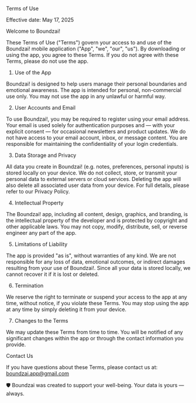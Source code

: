 Terms of Use

Effective date: May 17, 2025

Welcome to Boundzai!

These Terms of Use ("Terms") govern your access to and use of the Boundzai! mobile application ("App", "we", "our", "us"). By downloading or using the app, you agree to these Terms.
If you do not agree with these Terms, please do not use the app.

1. Use of the App

Boundzai! is designed to help users manage their personal boundaries and emotional awareness.
The app is intended for personal, non-commercial use only. You may not use the app in any unlawful or harmful way.

2. User Accounts and Email

To use Boundzai!, you may be required to register using your email address.
Your email is used solely for authentication purposes and — with your explicit consent — for occasional newsletters and product updates.
We do not have access to your email account, inbox, or message content.
You are responsible for maintaining the confidentiality of your login credentials.

3. Data Storage and Privacy

All data you create in Boundzai! (e.g. notes, preferences, personal inputs) is stored locally on your device.
We do not collect, store, or transmit your personal data to external servers or cloud services.
Deleting the app will also delete all associated user data from your device.
For full details, please refer to our Privacy Policy.

4. Intellectual Property

The Boundzai! app, including all content, design, graphics, and branding, is the intellectual property of the developer and is protected by copyright and other applicable laws.
You may not copy, modify, distribute, sell, or reverse engineer any part of the app.

5. Limitations of Liability

The app is provided "as is", without warranties of any kind.
We are not responsible for any loss of data, emotional outcomes, or indirect damages resulting from your use of Boundzai!.
Since all your data is stored locally, we cannot recover it if it is lost or deleted.

6. Termination

We reserve the right to terminate or suspend your access to the app at any time, without notice, if you violate these Terms.
You may stop using the app at any time by simply deleting it from your device.

7. Changes to the Terms

We may update these Terms from time to time.
You will be notified of any significant changes within the app or through the contact information you provide.

Contact Us

If you have questions about these Terms, please contact us at: boundzai.app@gmail.com

🛡 Boundzai was created to support your well-being. Your data is yours — always.
